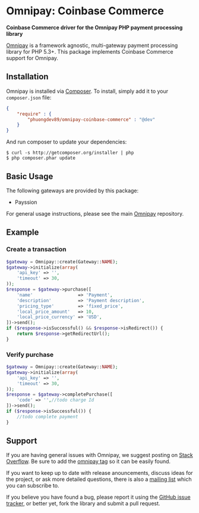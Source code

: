 # Omnipay: Coinbase Commerce

**Coinbase Commerce driver for the Omnipay PHP payment processing library**

[Omnipay](https://github.com/omnipay/omnipay) is a framework agnostic, multi-gateway payment processing library for PHP
5.3+. This package implements Coinbase Commerce support for Omnipay.

## Installation

Omnipay is installed via [Composer](http://getcomposer.org/). To install, simply add it to your `composer.json` file:

```json
{
	"require" : {
		"phuongdev89/omnipay-coinbase-commerce" : "@dev"
	}
}
```

And run composer to update your dependencies:

    $ curl -s http://getcomposer.org/installer | php
    $ php composer.phar update

## Basic Usage

The following gateways are provided by this package:

* Payssion

For general usage instructions, please see the main [Omnipay](https://github.com/omnipay/omnipay)
repository.

## Example

### Create a transaction

```php
$gateway = Omnipay::create(Gateway::NAME);
$gateway->initialize(array(
    'api_key' => '',
    'timeout' => 30,
));
$response = $gateway->purchase([
    'name'                 => 'Payment',
    'description'          => 'Payment description',
    'pricing_type'         => 'fixed_price',
    'local_price_amount'   => 10,
    'local_price_currency' => 'USD',
])->send();
if ($response->isSuccessful() && $response->isRedirect()) {
    return $response->getRedirectUrl();
}
```

### Verify purchase

```php
$gateway = Omnipay::create(Gateway::NAME);
$gateway->initialize(array(
    'api_key' => '',
    'timeout' => 30,
));
$response = $gateway->completePurchase([
    'code' => '',//todo charge Id
])->send();
if ($response->isSuccessful()) {
    //todo complete payment
}
```

## Support

If you are having general issues with Omnipay, we suggest posting on
[Stack Overflow](http://stackoverflow.com/). Be sure to add the
[omnipay tag](http://stackoverflow.com/questions/tagged/omnipay) so it can be easily found.

If you want to keep up to date with release anouncements, discuss ideas for the project, or ask more detailed questions,
there is also a [mailing list](https://groups.google.com/forum/#!forum/omnipay) which you can subscribe to.

If you believe you have found a bug, please report it using
the [GitHub issue tracker](https://github.com/phuongdev89/omnipay-coinbase-commerce/issues), or better yet, fork the
library and submit a pull request.
